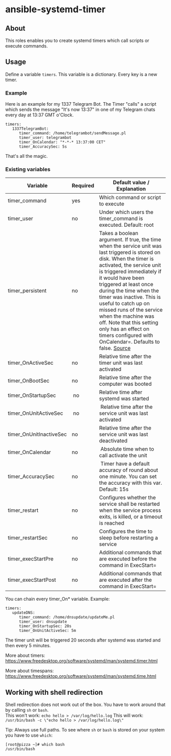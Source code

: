 # ansible-systemd-timer

## About
This roles enables you to create systemd timers which call scripts or execute commands.

## Usage

Define a variable ```timers```. This variable is a dictionary. Every key is a new timer.

### Example

Here is an example for my 1337 Telegram Bot. The Timer "calls" a script which sends the message "It's now 13:37" in one of my Telegram chats every day at 13:37 GMT o'Clock.

```
timers:
   1337TelegramBot:
      timer_command: /home/telegrambot/sendMessage.pl
      timer_user: telegrambot
      timer_OnCalendar: "*-*-* 13:37:00 CET"
      timer_AccuracySec: 5s
```

That's all the magic.

### Existing variables

| Variable | Required |  Default value / Explanation |
|----------|----------|------------------------------|
| timer_command |  yes | Which command or script to execute |
| timer_user | no | Under which users the timer_command is executed. Default: root |
| timer_persistent | no | Takes a boolean argument. If true, the time when the service unit was last triggered is stored on disk. When the timer is activated, the service unit is triggered immediately if it would have been triggered at least once during the time when the timer was inactive. This is useful to catch up on missed runs of the service when the machine was off. Note that this setting only has an effect on timers configured with OnCalendar=. Defaults to false. [Source](https://www.freedesktop.org/software/systemd/man/systemd.timer.html) |
| timer_OnActiveSec | no | Relative time after the timer unit was last activated |
| timer_OnBootSec | no | Relative time after the computer was booted |
| timer_OnStartupSec | no | Relative time after systemd was started |
| timer_OnUnitActiveSec | no | Relative time after the service unit was last activated |
| timer_OnUnitInactiveSec | no | Relative time after the service unit was last deactivated |
| timer_OnCalendar | no | Absolute time when to call activate the unit |
| timer_AccuracySec | no | Timer have a default accuracy of round about one minute. You can set the accuracy with this var. Default: 15s |
| timer_restart | no | Configures whether the service shall be restarted when the service process exits, is killed, or a timeout is reached |
| timer_restartSec | no | Configures the time to sleep before restarting a service |
| timer_execStartPre | no | Additional commands that are executed before the command in ExecStart= |
| timer_execStartPost | no | Additional commands that are executed after the command in ExecStart= |

You can chain every timer_On* variable. Example:

```
timers:
   updateDNS:
      timer_command: /home/dnsupdate/updateMe.pl
      timer_user: dnsupdate
      timer_OnStartupSec: 20s
      timer_OnUnitActiveSec: 5m
```

The timer unit will be triggered 20 seconds after systemd was started and then every 5 minutes.

More about timers: https://www.freedesktop.org/software/systemd/man/systemd.timer.html

More about timespans: https://www.freedesktop.org/software/systemd/man/systemd.time.html

## Working with shell redirection

Shell redirection does not work out of the box. You have to work around that by calling `sh` or `bash`.   
This won't work: `echo hello > /var/log/hello.log`
This will work: `/usr/bin/bash -c \"echo hello > /var/log/hello.log\"`

Tip: Always use full paths. To see where `sh` or `bash` is stored on your system you have to use `which`:

```
[root@pizza ~]# which bash
/usr/bin/bash
```
